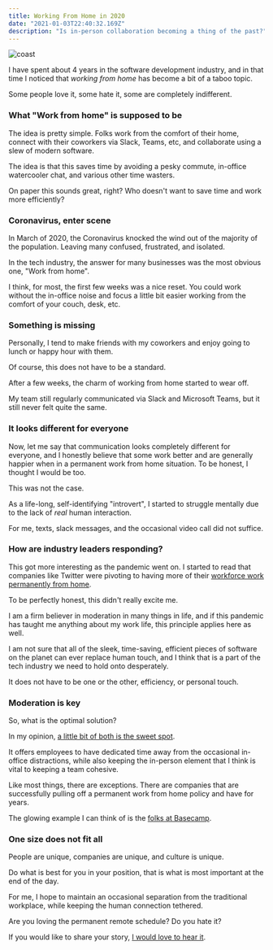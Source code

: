 ```yaml
---
title: Working From Home in 2020
date: "2021-01-03T22:40:32.169Z"
description: "Is in-person collaboration becoming a thing of the past?"
---
```


![coast](https://i.imgur.com/RpoYeaQ.jpg)

I have spent about 4 years in the software development industry, and in that time I noticed that _working from home_ has become a bit of a taboo topic.

Some people love it, some hate it, some are completely indifferent.

### What "Work from home" is supposed to be

The idea is pretty simple. Folks work from the comfort of their home, connect with their coworkers via Slack, Teams, etc, and collaborate using a slew of modern software.

The idea is that this saves time by avoiding a pesky commute, in-office watercooler chat, and various other time wasters.

On paper this sounds great, right? Who doesn't want to save time and work more efficiently?

### Coronavirus, enter scene

In March of 2020, the Coronavirus knocked the wind out of the majority of the population. Leaving many confused, frustrated, and isolated.

In the tech industry, the answer for many businesses was the most obvious one, "Work from home".

I think, for most, the first few weeks was a nice reset. You could work without the in-office noise and focus a little bit easier working from the comfort of your couch, desk, etc.

### Something is missing

Personally, I tend to make friends with my coworkers and enjoy going to lunch or happy hour with them.

Of course, this does not have to be a standard.

After a few weeks, the charm of working from home started to wear off.

My team still regularly communicated via Slack and Microsoft Teams, but it still never felt quite the same.

### It looks different for everyone

Now, let me say that communication looks completely different for everyone, and I honestly believe that some work better and are generally happier when in a permanent work from home situation. To be honest, I thought I would be too.

This was not the case.

As a life-long, self-identifying "introvert", I started to struggle mentally due to the lack of _real_ human interaction.

For me, texts, slack messages, and the occasional video call did not suffice.

### How are industry leaders responding?

This got more interesting as the pandemic went on. I started to read that companies like Twitter were pivoting to having more of their [workforce work permanently from home](https://www.washingtonpost.com/technology/2020/10/01/twitter-work-from-home/?arc404=true).

To be perfectly honest, this didn't really excite me.

I am a firm believer in moderation in many things in life, and if this pandemic has taught me anything about my work life, this principle applies here as well.

I am not sure that all of the sleek, time-saving, efficient pieces of software on the planet can ever replace human touch, and I think that is a part of the tech industry we need to hold onto desperately.

It does not have to be one or the other, efficiency, or personal touch.

### Moderation is key

So, what is the optimal solution?

In my opinion, [a little bit of both is the sweet spot](https://www.theverge.com/2020/12/14/22175150/google-return-office-september-flexible-work-week-coronavirus-pandemic-sundar-pichai).

It offers employees to have dedicated time away from the occasional in-office distractions, while also keeping the in-person element that I think is vital to keeping a team cohesive.

Like most things, there are exceptions. There are companies that are successfully pulling off a permanent work from home policy and have for years.

The glowing example I can think of is the [folks at Basecamp](https://basecamp.com/remote-resources).

### One size does not fit all

People are unique, companies are unique, and culture is unique.

Do what is best for you in your position, that is what is most important at the end of the day.

For me, I hope to maintain an occasional separation from the traditional workplace, while keeping the human connection tethered.

Are you loving the permanent remote schedule? Do you hate it?

If you would like to share your story, [I would love to hear it](mailto:martin@hey.com).
